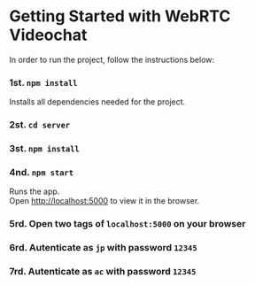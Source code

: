 # Getting Started with WebRTC Videochat

In order to run the project, follow the instructions below:

### 1st. `npm install`

Installs all dependencies needed for the project.


### 2st. `cd server`
### 3st. `npm install`
### 4nd. `npm start`

Runs the app.\
Open [http://localhost:5000](http://localhost:5000) to view it in the browser.


### 5rd. Open two tags of `localhost:5000` on your browser

### 6rd. Autenticate as  `jp` with password  `12345`

### 7rd. Autenticate as  `ac` with password  `12345`
